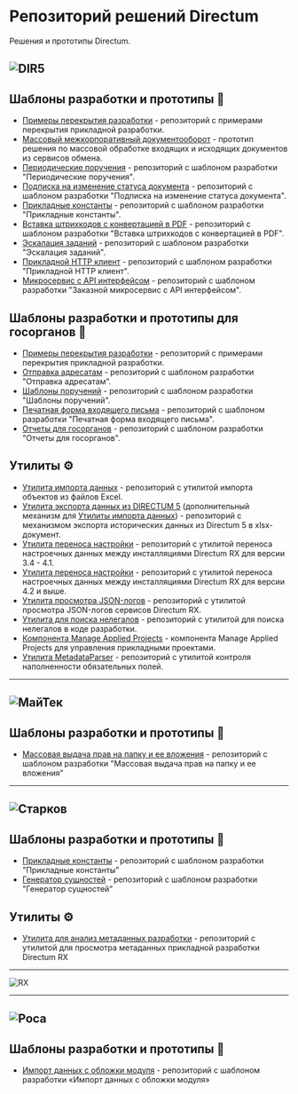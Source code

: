 
# Репозиторий решений Directum
Решения и прототипы Directum.

![DIR5](https://www.directum.ru/application/images/logo-directum.svg)
---

## Шаблоны разработки и прототипы :page_facing_up:
- [Примеры перекрытия разработки](https://github.com/DirectumCompany/rx-examples) - репозиторий с примерами перекрытия прикладной разработки.
- [Массовый межкорпоративный документооборот](https://github.com/DirectumCompany/rx-prototypes-bulkexchange) - прототип решения по массовой обработке входящих и исходящих документов из сервисов обмена.
- [Периодические поручения](https://github.com/DirectumCompany/rx-template-recurringactionitems) - репозиторий с шаблоном разработки "Периодические поручения".
- [Подписка на изменение статуса документа](https://github.com/DirectumCompany/rx-template-substodocchanges) - репозиторий с шаблоном разработки "Подписка на изменение статуса документа".
- [Прикладные константы](https://github.com/DirectumCompany/rx-template-settings) - репозиторий с шаблоном разработки "Прикладные константы".
- [Вставка штрихкодов с конвертацией в PDF](https://github.com/DirectumCompany/rx-template-barcodehandler) - репозиторий с шаблоном разработки "Вставка штрихкодов с конвертацией в PDF".
- [Эскалация заданий](https://github.com/DirectumCompany/rx-template-assignmentescalation) - репозиторий с шаблоном разработки "Эскалация заданий".
- [Прикладной HTTP клиент](https://github.com/DirectumCompany/rx-template-appliedhttpclient) - репозиторий с шаблоном разработки "Прикладной HTTP клиент".
- [Микросервис с API интерфейсом](https://github.com/DirectumCompany/rx-template-microservice) - репозиторий с шаблоном разработки "Заказной микросервис с API интерфейсом".

## Шаблоны разработки и прототипы для госорганов :page_facing_up:
- [Примеры перекрытия разработки](https://github.com/DirectumCompany/rx-govexamples) - репозиторий с примерами перекрытия прикладной разработки.
- [Отправка адресатам](https://github.com/DirectumCompany/rx-template-Transmitter) - репозиторий с шаблоном разработки "Отправка адресатам".
- [Шаблоны поручений](https://github.com/DirectumCompany/rx-template-actionexecutiontemplate) - репозиторий с шаблоном разработки "Шаблоны поручений".
- [Печатная форма входящего письма](https://github.com/DirectumCompany/rx-template-inletterprintable) - репозиторий с шаблоном разработки "Печатная форма входящего письма".
- [Отчеты для госорганов](https://github.com/DirectumCompany/rx-template-govreports) - репозиторий с шаблоном разработки "Отчеты для госорганов".

## Утилиты :gear:
- [Утилита импорта данных](https://github.com/DirectumCompany/rx-util-importdata-net-core) - репозиторий с утилитой импорта объектов из файлов Excel.
- [Утилита экспорта данных из DIRECTUM 5](https://github.com/DirectumCompany/d5-util-export-data) (дополнительный механизм для [Утилиты импорта данных](https://github.com/DirectumCompany/rx-util-importdata)) - репозиторий с механизмом экспорта исторических данных из Directum 5 в xlsx-документ.
- [Утилита переноса настройки](https://github.com/DirectumCompany/rx-util-transfer) - репозиторий с утилитой переноса настроечных данных между инсталляциями Directum RX для версии 3.4 - 4.1.
- [Утилита переноса настройки](https://github.com/DirectumCompany/rx-util-transfer-net-core) - репозиторий с утилитой переноса настроечных данных между инсталляциями Directum RX для версии 4.2 и выше.
- [Утилита просмотра JSON-логов](https://github.com/DirectumCompany/DirectumLogViewer) - репозиторий с утилитой просмотра JSON-логов сервисов Directum RX.
- [Утилита для поиска нелегалов](https://github.com/DirectumCompany/rx-util-codeanalyzer) - репозиторий с утилитой для поиска нелегалов в коде разработки.
- [Компонента Manage Applied Projects](https://github.com/DirectumCompany/rx-manage-applied-projects) - компонента Manage Applied Projects для управления прикладными проектами.
- [Утилита MetadataParser](https://github.com/DirectumCompany/MetadataParser) - репозиторий с утилитой контроля наполненности обязательных полей.

---
![МайТек](https://www.directum.ru/application/images/catalog/3551413.PNG)
---

## Шаблоны разработки и прототипы :page_facing_up:
- [Массовая выдача прав на папку и ее вложения](https://github.com/DirectumCompany/rx-template-massissuancerights) - репозиторий с шаблоном разработки "Массовая выдача прав на папку и ее вложения"

---
![Старков](https://www.directum.ru/images/organisation/00307998-748e-4892-abb4-f15e36b90a85.png)
---

## Шаблоны разработки и прототипы :page_facing_up:
- [Прикладные константы](https://github.com/STARKOV-Group/Constants) - репозиторий с шаблоном разработки "Прикладные константы"
- [Генератор сущностей](https://github.com/STARKOV-Group/DrxFaker) - репозиторий с шаблоном разработки "Генератор сущностей"

## Утилиты :gear:
- [Утилита для анализ метаданных разработки](https://github.com/STARKOV-Group/MTDAnalyze) - репозиторий с утилитой для просмотра метаданных прикладной разработки Directum RX
---
![RX](https://www.directum.ru/application/images/logo-rx.svg)


---
![Роса](https://www.directum.ru/images/organisation/6f41da74-3d7c-4ed0-86bf-20844d7fa469.jpg)
---

## Шаблоны разработки и прототипы :page_facing_up:
- [Импорт данных с обложки модуля](https://github.com/DirectumCompany/rx-template-uploaddata-from-cover) - репозиторий с шаблоном разработки «Импорт данных с обложки модуля»


